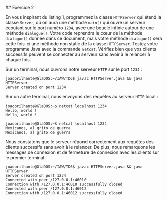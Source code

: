 ## Exercice 2

En vous inspirant du listing 1, programmez la classe `HTTPServer` qui étend la
classe `Server`, où on aura une méthode `main()` qui ouvre un serveur écoutant
sur le port numéro `1234`, avec une boucle infinie autour de une méthode `dialogue()`.
Votre code reprendra le cœur de la méthode `dialogue()` donnée dans ce document,
mais votre méthode `dialogue()` sera cette fois-ci une méthode non static de la
classe `HTTPServer`. Testez votre programme Java avec la commande `netcat`.
Vérifiez bien que vos clients successifs peuvent se connecter au serveur sans
avoir à le relancer à chaque fois.

Sur un terminal, nous ouvrons notre serveur `HTTP` sur le port `1234` :

	joaobrilhante@GlaDOS:~/IAW/TD6$ javac HTTPServer.java && java HTTPServer
	Server created on port 1234

Sur un autre terminal, nous envoyons des requêtes au serveur `HTTP` local :

	joaobrilhante@GlaDOS:~$ netcat localhost 1234
	Hello, world !
	Hello, world !

	joaobrilhante@GlaDOS:~$ netcat localhost 1234
	Mexicanos, al grito de guerra  
	Mexicanos, al grito de guerra

Nous constatons que le serveur répond correctement aux requêtes des clients
successifs sans avoir à le relancer. De plus, nous remarquons les messages
de connexion et de fermeture de connexion avec les clients sur le premier terminal :

	joaobrilhante@GlaDOS:~/IAW/TD6$ javac HTTPServer.java && java HTTPServer
	Server created on port 1234
	Connected with peer /127.0.0.1:46010
	Connection with /127.0.0.1:46010 successfully closed
	Connected with peer /127.0.0.1:46012
	Connection with /127.0.0.1:46012 successfully closed
